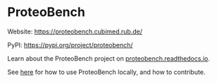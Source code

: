 # ProteoBench

Website: https://proteobench.cubimed.rub.de/

PyPI: https://pypi.org/project/proteobench/

Learn about the ProteoBench project on [proteobench.readthedocs.io](https://proteobench.readthedocs.io/en/latest/).

See [here](https://proteobench.readthedocs.io/en/latest/developer-guide/development-setup/) for how to use ProteoBench locally, and how to contribute.
